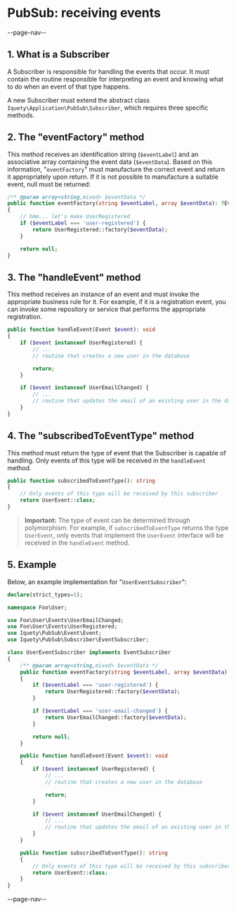 # PubSub: receiving events

--page-nav--

## 1. What is a Subscriber

A Subscriber is responsible for handling the events that occur. It must contain
the routine responsible for interpreting an event and knowing what to do when an
event of that type happens.

A new Subscriber must extend the abstract class `Iquety\Application\PubSub\Subscriber`,
which requires three specific methods.

## 2. The "eventFactory" method

This method receives an identification string (`$eventLabel`) and an associative
array containing the event data (`$eventData`). Based on this information,
"`eventFactory`" must manufacture the correct event and return it appropriately
upon return. If it is not possible to manufacture a suitable event, null must be
returned:

```php
/** @param array<string,mixed> $eventData */
public function eventFactory(string $eventLabel, array $eventData): ?Event
{
    // hmm... let's make UserRegistered
    if ($eventLabel === 'user-registered') { 
        return UserRegistered::factory($eventData);
    }

    return null;
}
```

## 3. The "handleEvent" method

This method receives an instance of an event and must invoke the appropriate
business rule for it. For example, if it is a registration event, you can invoke
some repository or service that performs the appropriate registration.

```php
public function handleEvent(Event $event): void
{
    if ($event instanceof UserRegistered) {
        // ...
        // routine that creates a new user in the database

        return;
    }

    if ($event instanceof UserEmailChanged) {
        // ...
        // routine that updates the email of an existing user in the database
    }
}
```

## 4. The "subscribedToEventType" method

This method must return the type of event that the Subscriber is capable of handling.
Only events of this type will be received in the `handleEvent` method.

```php
public function subscribedToEventType(): string
{
    // Only events of this type will be received by this subscriber
    return UserEvent::class;
}
```

> **Important:** The type of event can be determined through polymorphism. For
example, if `subscribedToEventType` returns the type `UserEvent`, only events
that implement the `UserEvent` interface will be received in the `handleEvent`
method.

## 5. Example

Below, an example implementation for "`UserEventSubscriber`":

```php
declare(strict_types=1);

namespace Foo\User;

use Foo\User\Events\UserEmailChanged;
use Foo\User\Events\UserRegistered;
use Iquety\PubSub\Event\Event;
use Iquety\PubSub\Subscriber\EventSubscriber;

class UserEventSubscriber implements EventSubscriber
{
    /** @param array<string,mixed> $eventData */
    public function eventFactory(string $eventLabel, array $eventData): ?Event
    {
        if ($eventLabel === 'user-registered') {
            return UserRegistered::factory($eventData);
        }

        if ($eventLabel === 'user-email-changed') {
            return UserEmailChanged::factory($eventData);
        }

        return null;
    }

    public function handleEvent(Event $event): void
    {
        if ($event instanceof UserRegistered) {
            // ...
            // routine that creates a new user in the database

            return;
        }

        if ($event instanceof UserEmailChanged) {
            // ...
            // routine that updates the email of an existing user in the database
        }
    }

    public function subscribedToEventType(): string
    {
        // Only events of this type will be received by this subscriber
        return UserEvent::class;
    }
}
```

--page-nav--

